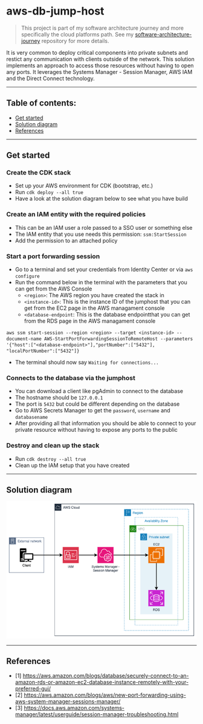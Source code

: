 # aws-db-jump-host

> This project is part of my software architecture journey and more specifically the cloud platforms path. See my [software-architecture-journey](https://github.com/mykingdomforapawn/software-architecture-journey) repository for more details.

It is very common to deploy critical components into private subnets and restict any communication with clients outside of the network. This solution implements an approach to access those resources without having to open any ports. It leverages the Systems Manager - Session Manager, AWS IAM and the Direct Connect technology.  

---

## Table of contents:

- [Get started](#get-started)
- [Solution diagram](#solution-diagram)
- [References](#references)

---


## Get started

### Create the CDK stack
- Set up your AWS environment for CDK (bootstrap, etc.)
- Run `cdk deploy --all true`
- Have a look at the solution diagram below to see what you have build

### Create an IAM entity with the required policies
- This can be an IAM user a role passed to a SSO user or something else
- The IAM entity that you use needs this permission: `ssm:StartSession`
- Add the permission to an attached policy

### Start a port forwarding session
- Go to a terminal and set your credentials from  Identity Center or via `aws configure`
- Run the command below in the terminal with the parameters that you can get from the AWS Console
    - `<region>`: The AWS region you have created the stack in
    - `<instance-id>`: This is the instance ID of the jumphost that you can get from the EC2 page in the AWS managament console
    - `<database-endpoint`: This is the database endpointthat you can get from the RDS page in the AWS managament console
```
aws ssm start-session --region <region> --target <instance-id> --document-name AWS-StartPortForwardingSessionToRemoteHost --parameters '{"host":["<database-endpoint>"],"portNumber":["5432"], "localPortNumber":["5432"]}
```

- The terminal should now say `Waiting for connections...`

### Connects to the database via the jumphost
- You can download a client like pgAdmin to connect to the database
- The hostname should be `127.0.0.1`
- The port is `5432` but could be different depending on the database
- Go to AWS Secrets Manager to get the `password`, `username` and `databasename`
- After providing all that information you should be able to connect to your private resource without having to expose any ports to the public

### Destroy and clean up the stack
- Run `cdk destroy --all true`
- Clean up the IAM setup that you have created

---

## Solution diagram
![Diagram](diagram.drawio.png)

---

## References
- [1] https://aws.amazon.com/blogs/database/securely-connect-to-an-amazon-rds-or-amazon-ec2-database-instance-remotely-with-your-preferred-gui/
- [2] https://aws.amazon.com/blogs/aws/new-port-forwarding-using-aws-system-manager-sessions-manager/
- [3] https://docs.aws.amazon.com/systems-manager/latest/userguide/session-manager-troubleshooting.html
